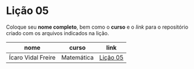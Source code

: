 # Lição 05

Coloque seu **nome completo**, bem como o **curso** e o _link_ para o repositório criado com os arquivos indicados na lição.

nome | curso | link
---- |------ | -----
Ícaro Vidal Freire | Matemática | [Lição 05](https://github.com/icaro-freire/licao_05)
